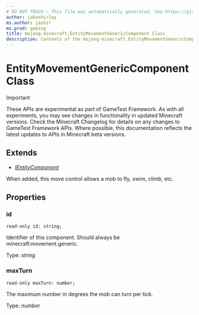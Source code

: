 ```yaml
---
# DO NOT TOUCH — This file was automatically generated. See https://github.com/Mojang/MinecraftScriptingApiDocsGenerator to modify descriptions, examples, etc.
author: jakeshirley
ms.author: jashir
ms.prod: gaming
title: mojang-minecraft.EntityMovementGenericComponent Class
description: Contents of the mojang-minecraft.EntityMovementGenericComponent class.
---
```

# EntityMovementGenericComponent Class
>[!IMPORTANT]
>These APIs are experimental as part of GameTest Framework. As with all experiments, you may see changes in functionality in updated Minecraft versions. Check the Minecraft Changelog for details on any changes to GameTest Framework APIs. Where possible, this documentation reflects the latest updates to APIs in Minecraft beta versions.

## Extends
- [*IEntityComponent*](IEntityComponent.md)

When added, this move control allows a mob to fly, swim, climb, etc.

## Properties
### **id**
`read-only id: string;`

Identifier of this component. Should always be minecraft:movement.generic.

Type: *string*

### **maxTurn**
`read-only maxTurn: number;`

The maximum number in degrees the mob can turn per tick.

Type: *number*

